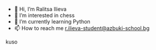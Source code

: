 - 👋 Hi, I’m Ralitsa Ilieva
- 👀 I’m interested in chess
- 🌱 I’m currently learning Python
- 📫 How to reach me r.ilieva-student@azbuki-school.bg

<!---
Raliii/Raliii is a ✨ special ✨ repository because its `README.md` (this file) appears on your GitHub profile.
You can click the Preview link to take a look at your changes.
--->

kuso